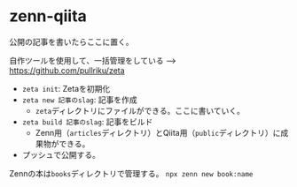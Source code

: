 # zenn-qiita

公開の記事を書いたらここに置く。

自作ツールを使用して、一括管理をしている
    --> https://github.com/pullriku/zeta

- `zeta init`: Zetaを初期化
- `zeta new 記事のslag`: 記事を作成
    - `zeta`ディレクトリにファイルができる。ここに書いていく。
- `zeta build 記事のslag`: 記事をビルド
    - Zenn用（`articles`ディレクトリ）とQiita用（`public`ディレクトリ）に成果物ができる。
- プッシュで公開する。

Zennの本は`books`ディレクトリで管理する。
`npx zenn new book:name`
